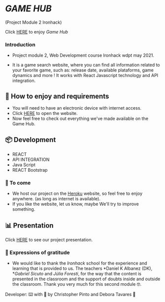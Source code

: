# *GAME HUB*

(Project Module 2 Ironhack)

 Click [HERE](https://project2gamehub.herokuapp.com/
) to enjoy *Game Hub*

### Introduction

* Project module 2, Web Development course Ironhack wdpt may 2021.
    
* It is a game search website, where you can find all information related to your favorite game, such as: release date, available plataforms, game dynamics and more ! It works with React Javascript technology and API integration.

## 🚀 How to enjoy and requirements

* You will need to have an electronic device with internet access.
* Click [HERE](https://project2gamehub.herokuapp.com/
) to open the website.
* Now feel free to check out everything we've made available on the Game Hub.

## 📦 Development

* REACT 
* API INTEGRATION
* Java Script
* REACT Bootstrap

### 📌 To come

* We host our project on the [Heroku](https://www.heroku.com/) website, so feel free to enjoy anywhere. (as long as internet is available).
* If you like the website, let us know, maybe We'll try to improve something.

## 📊 Presentation

Click [HERE](https://slides.com/deboraaguiartavares/gamehub-project-02-ironhack/fullscreen) to see our project presentation.

### 🎁 Expressions of gratitude

* We would like to thank the *Ironhack* school for the experience and learning that is provided to us.
The teachers *Daniel K Albanez (DK), **Gabriel Sicuto* and *Júlia Foresti*, for the way that the content is presented in the classroom and the support of doubts inside and outside the classroom.
Thank you very much for this second module 🤓.

Developer: ⌨️ with 💜 by Christopher Pinto and Debora Tavares 👊
